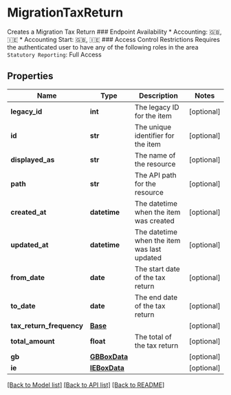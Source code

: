 # MigrationTaxReturn

Creates a Migration Tax Return  ### Endpoint Availability  * Accounting: 🇬🇧, 🇮🇪 * Accounting Start: 🇬🇧, 🇮🇪  ### Access Control Restrictions  Requires the authenticated user to have any of the following roles in the area `Statutory Reporting`: Full Access
## Properties
Name | Type | Description | Notes
------------ | ------------- | ------------- | -------------
**legacy_id** | **int** | The legacy ID for the item | [optional] 
**id** | **str** | The unique identifier for the item | [optional] 
**displayed_as** | **str** | The name of the resource | [optional] 
**path** | **str** | The API path for the resource | [optional] 
**created_at** | **datetime** | The datetime when the item was created | [optional] 
**updated_at** | **datetime** | The datetime when the item was last updated | [optional] 
**from_date** | **date** | The start date of the tax return | [optional] 
**to_date** | **date** | The end date of the tax return | [optional] 
**tax_return_frequency** | [**Base**](Base.md) |  | [optional] 
**total_amount** | **float** | The total of the tax return | [optional] 
**gb** | [**GBBoxData**](GBBoxData.md) |  | [optional] 
**ie** | [**IEBoxData**](IEBoxData.md) |  | [optional] 

[[Back to Model list]](../README.md#documentation-for-models) [[Back to API list]](../README.md#documentation-for-api-endpoints) [[Back to README]](../README.md)


